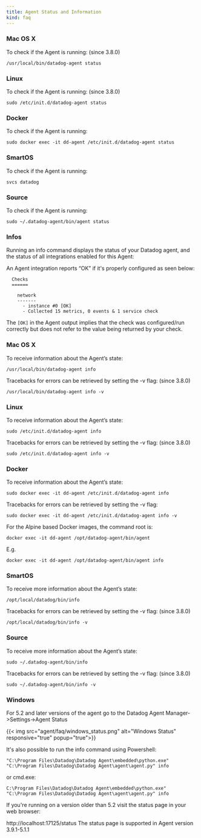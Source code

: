 ```yaml
---
title: Agent Status and Information
kind: faq
---
```




### Mac OS X

To check if the Agent is running: (since 3.8.0)
```
/usr/local/bin/datadog-agent status
```

### Linux

To check if the Agent is running: (since 3.8.0)
```
sudo /etc/init.d/datadog-agent status
```

### Docker

To check if the Agent is running:
```
sudo docker exec -it dd-agent /etc/init.d/datadog-agent status
```

### SmartOS

To check if the Agent is running:
```
svcs datadog
```

### Source

To check if the Agent is running:
```
sudo ~/.datadog-agent/bin/agent status
```

### Infos

Running an info command displays the status of your Datadog agent, and the status of all integrations enabled for this Agent:

An Agent integration reports “OK” if it's properly configured as seen below:

```
  Checks
  ======

    network
    -------
      - instance #0 [OK]
      - Collected 15 metrics, 0 events & 1 service check
```

The `[OK]` in the Agent output implies that the check was configured/run correctly but does not refer to the value being returned by your check.  

### Mac OS X

To receive information about the Agent’s state:
```
/usr/local/bin/datadog-agent info
```
Tracebacks for errors can be retrieved by setting the -v flag: (since 3.8.0)
```
/usr/local/bin/datadog-agent info -v
```

### Linux

To receive information about the Agent’s state:
```
sudo /etc/init.d/datadog-agent info
```
Tracebacks for errors can be retrieved by setting the -v flag: (since 3.8.0)
```
sudo /etc/init.d/datadog-agent info -v
```

### Docker

To receive information about the Agent’s state:
```
sudo docker exec -it dd-agent /etc/init.d/datadog-agent info
```
Tracebacks for errors can be retrieved by setting the -v flag:
```
sudo docker exec -it dd-agent /etc/init.d/datadog-agent info -v
```
For the Alpine based Docker images, the command root is:
```
docker exec -it dd-agent /opt/datadog-agent/bin/agent
```
E.g.
```
docker exec -it dd-agent /opt/datadog-agent/bin/agent info
```

### SmartOS

To receive more information about the Agent’s state:
```
/opt/local/datadog/bin/info
```
Tracebacks for errors can be retrieved by setting the -v flag: (since 3.8.0)
```
/opt/local/datadog/bin/info -v
```

### Source

To receive more information about the Agent’s state:
```
sudo ~/.datadog-agent/bin/info
```
Tracebacks for errors can be retrieved by setting the -v flag: (since 3.8.0)
```
sudo ~/.datadog-agent/bin/info -v
```

### Windows

For 5.2 and later versions of the agent go to the Datadog Agent Manager->Settings->Agent Status

{{< img src="agent/faq/windows_status.png" alt="Windows Status" responsive="true" popup="true">}}

It's also possible to run the info command using Powershell:

```
"C:\Program Files\Datadog\Datadog Agent\embedded\python.exe" "C:\Program Files\Datadog\Datadog Agent\agent\agent.py" info
```
or cmd.exe:
```
C:\Program Files\Datadog\Datadog Agent\embedded\python.exe" "C:\Program Files\Datadog\Datadog Agent\agent\agent.py" info
```

If you're running on a version older than 5.2 visit the status page in your web browser:

http://localhost:17125/status
The status page is supported in Agent version 3.9.1-5.1.1